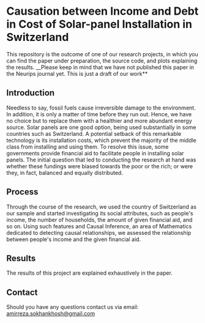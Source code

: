 # Causation between Income and Debt in Cost of Solar-panel Installation in Switzerland

This repository is the outcome of one of our research projects, in which you can find the paper under preparation, the source code, and plots explaining the results.
__Please keep in mind that we have not published this paper in the Neurips journal yet. This is just a draft of our work**

## Introduction
Needless to say, fossil fuels cause irreversible damage to the environment. In addition, it is only a matter of time before they run out. Hence, we have no choice but to replace them with a healthier and more abundant energy source. Solar panels are one good option, being used substantially in some countries such as Switzerland. A potential setback of this remarkable technology is its installation costs, which prevent the majority of the middle class from installing and using them. To resolve this issue, some governments provide financial aid to facilitate people in installing solar panels. The initial question that led to conducting the research at hand was whether these fundings were biased towards the poor or the rich; or were they, in fact, balanced and equally distributed.


## Process
Through the course of the research, we used the country of Switzerland as our sample and started investigating its social attributes, such as people's income, the number of households, the amount of given financial aid, and so on. Using such features and Causal Inference, an area of Mathematics dedicated to detecting causal relationships, we assessed the relationship between people's income and the given financial aid.

## Results
The results of this project are explained exhaustively in the paper.

## Contact
Should you have any questions contact us via email: amirreza.sokhankhosh@gmail.com
